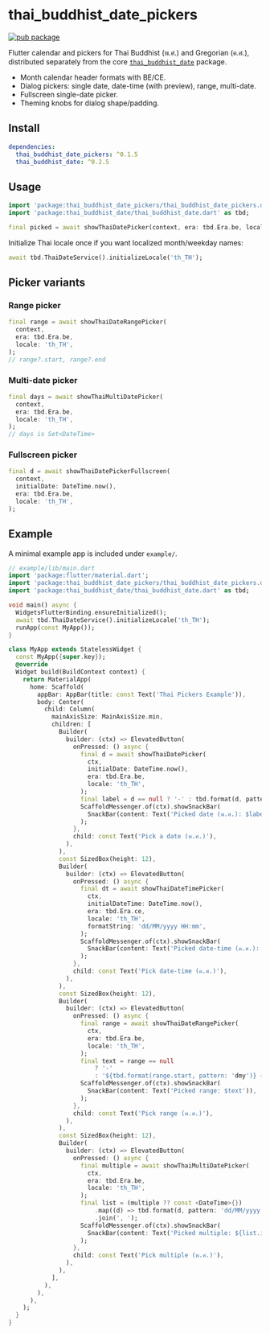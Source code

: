 # thai_buddhist_date_pickers

[![pub package](https://img.shields.io/pub/v/thai_buddhist_date_pickers.svg)](https://pub.dev/packages/thai_buddhist_date_pickers)

Flutter calendar and pickers for Thai Buddhist (พ.ศ.) and Gregorian (ค.ศ.), distributed separately from the core [`thai_buddhist_date`](https://pub.dev/packages/thai_buddhist_date) package.

- Month calendar header formats with BE/CE.
- Dialog pickers: single date, date-time (with preview), range, multi-date.
- Fullscreen single-date picker.
- Theming knobs for dialog shape/padding.

## Install

```yaml
dependencies:
  thai_buddhist_date_pickers: ^0.1.5
  thai_buddhist_date: ^0.2.5
```

## Usage

```dart
import 'package:thai_buddhist_date_pickers/thai_buddhist_date_pickers.dart';
import 'package:thai_buddhist_date/thai_buddhist_date.dart' as tbd;

final picked = await showThaiDatePicker(context, era: tbd.Era.be, locale: 'th_TH');
```

Initialize Thai locale once if you want localized month/weekday names:

```dart
await tbd.ThaiDateService().initializeLocale('th_TH');
```

## Picker variants

### Range picker

```dart
final range = await showThaiDateRangePicker(
  context,
  era: tbd.Era.be,
  locale: 'th_TH',
);
// range?.start, range?.end
```

### Multi-date picker

```dart
final days = await showThaiMultiDatePicker(
  context,
  era: tbd.Era.be,
  locale: 'th_TH',
);
// days is Set<DateTime>
```

### Fullscreen picker

```dart
final d = await showThaiDatePickerFullscreen(
  context,
  initialDate: DateTime.now(),
  era: tbd.Era.be,
  locale: 'th_TH',
);
```

## Example

A minimal example app is included under `example/`.

```dart
// example/lib/main.dart
import 'package:flutter/material.dart';
import 'package:thai_buddhist_date_pickers/thai_buddhist_date_pickers.dart';
import 'package:thai_buddhist_date/thai_buddhist_date.dart' as tbd;

void main() async {
  WidgetsFlutterBinding.ensureInitialized();
  await tbd.ThaiDateService().initializeLocale('th_TH');
  runApp(const MyApp());
}

class MyApp extends StatelessWidget {
  const MyApp({super.key});
  @override
  Widget build(BuildContext context) {
    return MaterialApp(
      home: Scaffold(
        appBar: AppBar(title: const Text('Thai Pickers Example')),
        body: Center(
          child: Column(
            mainAxisSize: MainAxisSize.min,
            children: [
              Builder(
                builder: (ctx) => ElevatedButton(
                  onPressed: () async {
                    final d = await showThaiDatePicker(
                      ctx,
                      initialDate: DateTime.now(),
                      era: tbd.Era.be,
                      locale: 'th_TH',
                    );
                    final label = d == null ? '-' : tbd.format(d, pattern: 'dmy', era: tbd.Era.be);
                    ScaffoldMessenger.of(ctx).showSnackBar(
                      SnackBar(content: Text('Picked date (พ.ศ.): $label')),
                    );
                  },
                  child: const Text('Pick a date (พ.ศ.)'),
                ),
              ),
              const SizedBox(height: 12),
              Builder(
                builder: (ctx) => ElevatedButton(
                  onPressed: () async {
                    final dt = await showThaiDateTimePicker(
                      ctx,
                      initialDateTime: DateTime.now(),
                      era: tbd.Era.ce,
                      locale: 'th_TH',
                      formatString: 'dd/MM/yyyy HH:mm',
                    );
                    ScaffoldMessenger.of(ctx).showSnackBar(
                      SnackBar(content: Text('Picked date-time (ค.ศ.): ${dt ?? '-'}')),
                    );
                  },
                  child: const Text('Pick date-time (ค.ศ.)'),
                ),
              ),
              const SizedBox(height: 12),
              Builder(
                builder: (ctx) => ElevatedButton(
                  onPressed: () async {
                    final range = await showThaiDateRangePicker(
                      ctx,
                      era: tbd.Era.be,
                      locale: 'th_TH',
                    );
                    final text = range == null
                        ? '-'
                        : '${tbd.format(range.start, pattern: 'dmy')} → ${tbd.format(range.end, pattern: 'dmy')}';
                    ScaffoldMessenger.of(ctx).showSnackBar(
                      SnackBar(content: Text('Picked range: $text')),
                    );
                  },
                  child: const Text('Pick range (พ.ศ.)'),
                ),
              ),
              const SizedBox(height: 12),
              Builder(
                builder: (ctx) => ElevatedButton(
                  onPressed: () async {
                    final multiple = await showThaiMultiDatePicker(
                      ctx,
                      era: tbd.Era.be,
                      locale: 'th_TH',
                    );
                    final list = (multiple ?? const <DateTime>{})
                        .map((d) => tbd.format(d, pattern: 'dd/MM/yyyy'))
                        .join(', ');
                    ScaffoldMessenger.of(ctx).showSnackBar(
                      SnackBar(content: Text('Picked multiple: ${list.isEmpty ? '-' : list}')),
                    );
                  },
                  child: const Text('Pick multiple (พ.ศ.)'),
                ),
              ),
            ],
          ),
        ),
      ),
    );
  }
}
```
